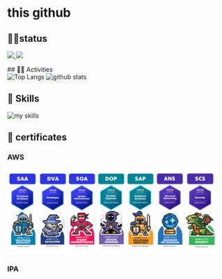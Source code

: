 # this github
## 🧑‍💻status
<p align="left">
  <a href="https://github.com/blueshooterX">
    <img height="20" src="https://komarev.com/ghpvc/?username=blueshooterX" />
  </a>
  <a href="https://github.com/blueshooterX">
    <img height="20" src="https://img.shields.io/github/followers/blueshooterX?label=follow&logo=github&style=flat" />
  </a>
</p>
<!-- ライトモート：theme=light, ダークモート：theme=vue-dark  -->
## 🏃‍♀️ Activities
<div align="left"> 
  <img alt="Top Langs" height="170px" src="https://github-readme-stats.vercel.app/api?username=blueshooterX&theme=vue-dark&layout=compact" />
  <img alt="github stats" height="170px" src="https://github-readme-stats.vercel.app/api/top-langs/?username=blueshooterX&theme=vue-dark&layout=compact" />
</div>

## 🌱 Skills
<img alt="my skills" src="https://skillicons.dev/icons?theme=dark&perline=7&i=html,css,js,vue,java,python,assmbler,terraform,aws,azure,linux" />
<br>

## 🏅 certificates
### AWS
<img src="image/aws_cert2025.png" style="width:50vw;">

### IPA
